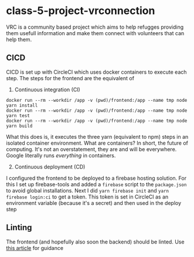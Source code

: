 # class-5-project-vrconnection

VRC is a community based project which aims to help refugges providing them usefull information and make them connect with volunteers that can help them.

## CICD

CICD is set up with CircleCI which uses docker containers to execute each step. The steps for the frontend are the equivalent of

1. Continuous integration (CI)
 
```
docker run --rm --workdir /app -v (pwd)/frontend:/app --name tmp node yarn install
docker run --rm --workdir /app -v (pwd)/frontend:/app --name tmp node yarn test
docker run --rm --workdir /app -v (pwd)/frontend:/app --name tmp node yarn build
```

What this does is, it executes the three yarn (equivalent to npm) steps in an isolated container environment. What are containers? In short, the future of computing. It's not an overstatement, they are and will be everywhere. Google literally runs *everything* in containers. 

2. Continuous deployment (CD)

I configured the frontend to be deployed to a firebase hosting solution. For this I set up firebase-tools and added a `firebase` script to the `package.json` to avoid global installations. Next I did
`yarn firebase init` and 
`yarn firebase login:ci` to get a token. This token is set in CircleCI as an environment variable (because it's a secret) and then used in the deploy step 

## Linting

The frontend (and hopefully also soon the backend) should be linted. Use [this article](https://medium.com/@pppped/extend-create-react-app-with-airbnbs-eslint-config-prettier-flow-and-react-testing-library-96627e9a9672) for guidance